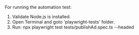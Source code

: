 For running the automation test:
1.	Validate Node.js is installed.
2.	Open Terminal and goto 'playwright-tests' folder.
3.	Run:  npx playwright test tests/publishAd.spec.ts --headed
